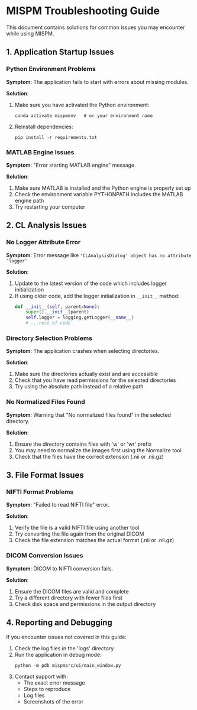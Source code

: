 # MISPM Troubleshooting Guide

This document contains solutions for common issues you may encounter while using MISPM.

## 1. Application Startup Issues

### Python Environment Problems

**Symptom**: The application fails to start with errors about missing modules.

**Solution**: 
1. Make sure you have activated the Python environment:
   ```
   conda activate mispmenv   # or your environment name
   ```
2. Reinstall dependencies:
   ```
   pip install -r requirements.txt
   ```

### MATLAB Engine Issues

**Symptom**: "Error starting MATLAB engine" message.

**Solution**:
1. Make sure MATLAB is installed and the Python engine is properly set up
2. Check the environment variable PYTHONPATH includes the MATLAB engine path
3. Try restarting your computer

## 2. CL Analysis Issues

### No Logger Attribute Error

**Symptom**: Error message like `'CLAnalysisDialog' object has no attribute 'logger'`

**Solution**:
1. Update to the latest version of the code which includes logger initialization
2. If using older code, add the logger initialization in `__init__` method:
   ```python
   def __init__(self, parent=None):
       super().__init__(parent)
       self.logger = logging.getLogger(__name__)
       # ...rest of code
   ```

### Directory Selection Problems

**Symptom**: The application crashes when selecting directories.

**Solution**:
1. Make sure the directories actually exist and are accessible
2. Check that you have read permissions for the selected directories
3. Try using the absolute path instead of a relative path

### No Normalized Files Found

**Symptom**: Warning that "No normalized files found" in the selected directory.

**Solution**:
1. Ensure the directory contains files with 'w' or 'wr' prefix
2. You may need to normalize the images first using the Normalize tool
3. Check that the files have the correct extension (.nii or .nii.gz)

## 3. File Format Issues

### NIFTI Format Problems

**Symptom**: "Failed to read NIFTI file" error.

**Solution**:
1. Verify the file is a valid NIFTI file using another tool
2. Try converting the file again from the original DICOM
3. Check the file extension matches the actual format (.nii or .nii.gz)

### DICOM Conversion Issues

**Symptom**: DICOM to NIFTI conversion fails.

**Solution**:
1. Ensure the DICOM files are valid and complete
2. Try a different directory with fewer files first
3. Check disk space and permissions in the output directory

## 4. Reporting and Debugging

If you encounter issues not covered in this guide:

1. Check the log files in the 'logs' directory
2. Run the application in debug mode:
   ```
   python -m pdb mispmsrc/ui/main_window.py
   ```
3. Contact support with:
   - The exact error message
   - Steps to reproduce
   - Log files
   - Screenshots of the error
